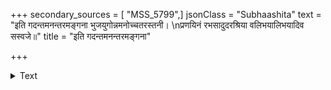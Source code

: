 +++
secondary_sources = [ "MSS_5799",]
jsonClass = "Subhaashita"
text = "इति गदन्तमनन्तरमङ्गना भुजयुगोन्नमनोच्चतरस्तनी।  \nप्रणयिनं रभसादुदरश्रिया वलिभयालिभयादिव सस्वजे॥"
title = "इति गदन्तमनन्तरमङ्गना"

+++

<details><summary>Text</summary>

इति गदन्तमनन्तरमङ्गना भुजयुगोन्नमनोच्चतरस्तनी।  
प्रणयिनं रभसादुदरश्रिया वलिभयालिभयादिव सस्वजे॥
</details>
